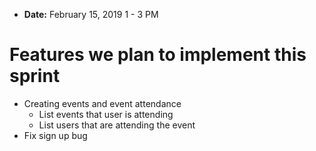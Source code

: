 - **Date:** February 15, 2019 1 - 3 PM

# Features we plan to implement this sprint
- Creating events and event attendance
    - List events that user is attending
    - List users that are attending the event
- Fix sign up bug
